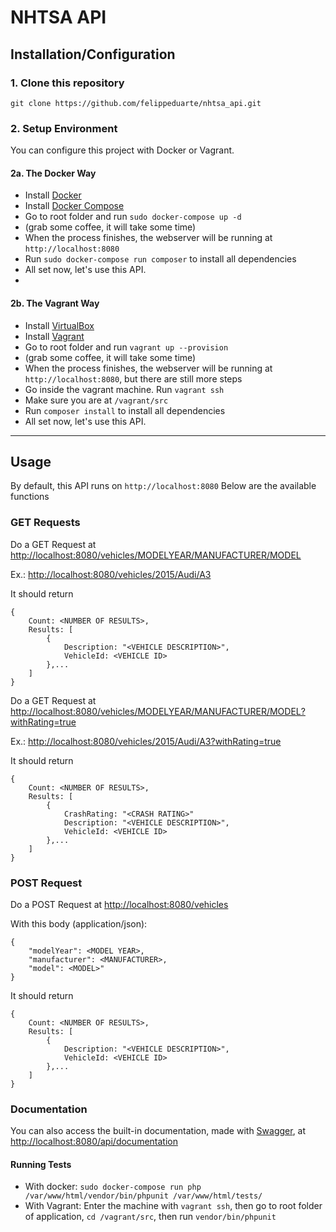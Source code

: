 # NHTSA API

## Installation/Configuration

### 1. Clone this repository

`git clone https://github.com/felippeduarte/nhtsa_api.git`

### 2. Setup Environment

You can configure this project with Docker or Vagrant.

#### 2a. The Docker Way

- Install [Docker](https://docs.docker.com/install/)
- Install [Docker Compose](https://docs.docker.com/compose/install/)
- Go to root folder and run `sudo docker-compose up -d`
- (grab some coffee, it will take some time)
- When the process finishes, the webserver will be running at `http://localhost:8080`
- Run `sudo docker-compose run composer` to install all dependencies
- All set now, let's use this API.
-
#### 2b. The Vagrant Way

- Install [VirtualBox](https://www.virtualbox.org/)
- Install [Vagrant](https://www.vagrantup.com/intro/getting-started/index.html)
- Go to root folder and run `vagrant up --provision`
- (grab some coffee, it will take some time)
- When the process finishes, the webserver will be running at `http://localhost:8080`, but there are still more steps
- Go inside the vagrant machine. Run `vagrant ssh`
- Make sure you are at `/vagrant/src`
- Run `composer install` to install all dependencies
- All set now, let's use this API.

---

## Usage

By default, this API runs on `http://localhost:8080`
Below are the available functions

### GET Requests

Do a GET Request at [http://localhost:8080/vehicles/MODELYEAR/MANUFACTURER/MODEL](http://localhost:8080/vehicles/MODELYEAR/MANUFACTURER/MODEL)

Ex.: [http://localhost:8080/vehicles/2015/Audi/A3](http://localhost:8080/vehicles/2015/Audi/A3)

It should return

~~~~
{
    Count: <NUMBER OF RESULTS>,
    Results: [
        {
            Description: "<VEHICLE DESCRIPTION>",
            VehicleId: <VEHICLE ID>
        },...
    ]
}
~~~~

Do a GET Request at
[http://localhost:8080/vehicles/MODELYEAR/MANUFACTURER/MODEL?withRating=true](http://localhost:8080/vehicles/MODELYEAR/MANUFACTURER/MODEL?withRating=true)

Ex.: [http://localhost:8080/vehicles/2015/Audi/A3?withRating=true](http://localhost:8080/vehicles/2015/Audi/A3?withRating=true)

It should return

~~~~
{
    Count: <NUMBER OF RESULTS>,
    Results: [
        {
            CrashRating: "<CRASH RATING>"
            Description: "<VEHICLE DESCRIPTION>",
            VehicleId: <VEHICLE ID>
        },...
    ]
}
~~~~

### POST Request

Do a POST Request at [http://localhost:8080/vehicles](http://localhost:8080/vehicles)

With this body (application/json):

~~~~
{
    "modelYear": <MODEL YEAR>,
    "manufacturer": <MANUFACTURER>,
    "model": <MODEL>"
}
~~~~


It should return

~~~~
{
    Count: <NUMBER OF RESULTS>,
    Results: [
        {
            Description: "<VEHICLE DESCRIPTION>",
            VehicleId: <VEHICLE ID>
        },...
    ]
}
~~~~

### Documentation

You can also access the built-in documentation, made with [Swagger](https://swagger.io/), at [http://localhost:8080/api/documentation](http://localhost:8080/api/documentation)

#### Running Tests

- With docker: `sudo docker-compose run php /var/www/html/vendor/bin/phpunit /var/www/html/tests/`
- With Vagrant: Enter the machine with `vagrant ssh`, then go to root folder of application, `cd /vagrant/src`, then run `vendor/bin/phpunit`